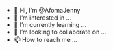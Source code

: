 - 👋 Hi, I’m @AfomaJenny
- 👀 I’m interested in ...
- 🌱 I’m currently learning ...
- 💞️ I’m looking to collaborate on ...
- 📫 How to reach me ...

<!---
AfomaJenny/AfomaJenny is a ✨ special ✨ repository because its `README.md` (this file) appears on your GitHub profile.
You can click the Preview link to take a look at your changes.
--->
